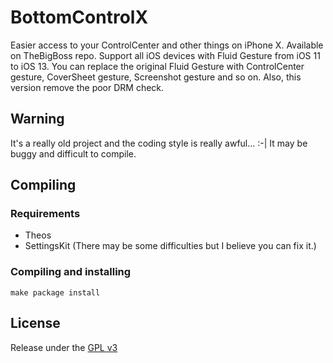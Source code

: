 # BottomControlX
Easier access to your ControlCenter and other things on iPhone X. Available on TheBigBoss repo. Support all iOS devices with Fluid Gesture from iOS 11 to iOS 13. You can replace the original Fluid Gesture with ControlCenter gesture, CoverSheet gesture, Screenshot gesture and so on. Also, this version remove the poor DRM check.

## Warning
It's a really old project and the coding style is really awful... :-| It may be buggy and difficult to compile.

## Compiling

### Requirements
* Theos
* SettingsKit (There may be some difficulties but I believe you can fix it.)

### Compiling and installing
    make package install

## License
Release under the [GPL v3](https://opensource.org/licenses/GPL-3.0)
